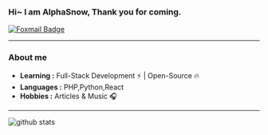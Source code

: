 ### Hi~ I am AlphaSnow, Thank you for coming.

[![Foxmail Badge](https://img.shields.io/badge/-wind91@foxmail.com-c14438?style=flat-square&logo=Foxmail&logoColor=white&link=mailto:wind91@foxmail.com)](mailto:wind91@foxmail.com)

---

### About me

-  **Learning :** Full-Stack Development :zap: | Open-Source :fire:	
-  **Languages :** PHP,Python,React
-  **Hobbies :** Articles & Music :headphones:

---

![github stats](https://github-readme-stats.vercel.app/api?username=alphasnow&show_icons=true)
